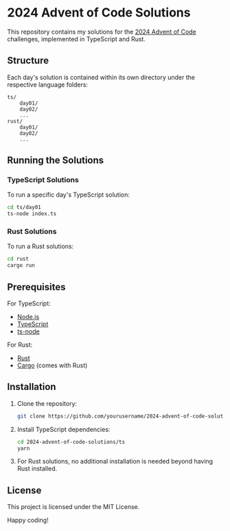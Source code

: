 # 2024 Advent of Code Solutions

This repository contains my solutions for the [2024 Advent of Code](https://adventofcode.com/2024) challenges, implemented in TypeScript and Rust.

## Structure

Each day's solution is contained within its own directory under the respective language folders:
```
ts/
    day01/
    day02/
    ...
rust/
    day01/
    day02/
    ...
```

## Running the Solutions

### TypeScript Solutions
To run a specific day's TypeScript solution:

```bash
cd ts/day01
ts-node index.ts
```

### Rust Solutions
To run a Rust solutions:

```bash
cd rust
cargo run
```

## Prerequisites

For TypeScript:
- [Node.js](https://nodejs.org/)
- [TypeScript](https://www.typescriptlang.org/)
- [ts-node](https://github.com/TypeStrong/ts-node)

For Rust:
- [Rust](https://www.rust-lang.org/)
- [Cargo](https://doc.rust-lang.org/cargo/) (comes with Rust)

## Installation

1. Clone the repository:
     ```bash
     git clone https://github.com/yourusername/2024-advent-of-code-solutions.git
     ```
2. Install TypeScript dependencies:
     ```bash
     cd 2024-advent-of-code-solutions/ts
     yarn
     ```
3. For Rust solutions, no additional installation is needed beyond having Rust installed.

## License

This project is licensed under the MIT License.

Happy coding!
